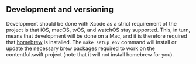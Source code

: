 

## Development and versioning
Development should be done with Xcode as a strict requirement of the project is that iOS, macOS, tvOS, and watchOS stay supported. This, in turn, means that development will be done on a Mac, and it is therefore required that [homebrew](https://brew.sh/) is installed. The `make setup_env` command will install or update the necessary brew packages required to work on the contentful.swift project (note that it will not install homebrew for you).

